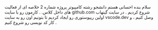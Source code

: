 سلام 
بنده احسانی هستم 
دانشجو رشته کامپیوتر 
پروژه شماره 2 
خلاصه ای از  فعالیت های داخل کلاس.
.
کارِمون رو با سایت github.com  شروع کردیم .
در سایت گیتهاب اولین ریپوستوری رو ایجاد کردیم تا بتونیم اون رو به سایت  vscode.dev وصل کنیم ، و کار کد نویسی رو شروع کنیم .